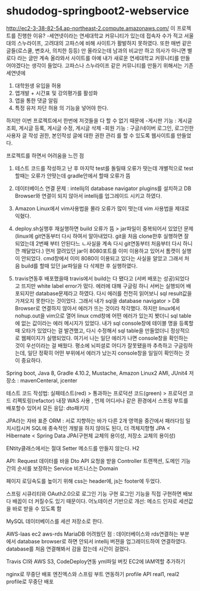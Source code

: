 # shudodog-springboot2-webservice
http://ec2-3-38-82-54.ap-northeast-2.compute.amazonaws.com/
이 프로젝트를 진행한 이유?
-세연넷이라는 연세대학교 커뮤니티가 있는데 접속자 수가 적고 서울대의 스누라이프, 고려대의 고파스에 비해 사이트가 활발하지 못하였다.
또한 매번 같은 글들(로스쿨, 변호사, 의치한 등등) 만 올라오는데 남과의 비교만 하고 의사가 아니면 별로다 라는 글만 계속 올라와서 사이트를 아예
내가 새로운 연세대학교 커뮤니티를 만들어야겠다는 생각이 들었다.
고파스나 스누라이프 같은 커뮤니티를 만들기 위해서는 기존 세연넷에
1. 대학원생 유입을 허용
2. 앱개발 + 시간표 및 강의평가를 활성화
3. 앱을 통한 댓글 알림
4. 특정 유저 차단 허용
의 기능을 넣어야 한다.

하지만 이번 프로젝트에서 한번에 저것들을 다 할 수 없기 때문에 
-게시판 기능 : 게시글 조회, 게시글 등록, 게시글 수정, 게시글 삭제
-회원 기능 : 구글/네이버 로그인, 로그인한 사용자 글 작성 권한, 본인작성 글에 대한 권한 관리
를 할 수 있도록 웹사이트를 만들었다.

프로젝트를 하면서 어려움을 느낀 점
1. 테스트 코드를 작성하고 난 후 마지막 test를 돌릴때 오류가 떳는데 개별적으로 test할때는 오류가 안떳는데 gradle안에서 할때 오류가 뜸

2. 데이터베이스 연결 문제 : intellij의 database navigator plugins를 설치하고 DB Browser와 연결이 되지 않아서 intellij를 업그레이드 시키고 하였다.
3. Amazon Linux에서 vim사용법을 몰라 오류가 많이 떳는데 vim 사용법을 제대로 익혔다.
4. deploy.sh실행후 재실행하면  build 오류가 뜸 > jar파일이 중복되어서 있었던 문제(linux에 git연동부터 다시 하여서 알아내었다. git을 처음 clone한후 실행하면
잘 되었는데 2번째 부터 안된다느 ㄴ사실을 계속 다시 git연동부터 처음부터 다시 하니깐 깨달았다.) 먼저 깔려있던 jar이 8080포트를 이미 이용하고 있어서 톰캣이 실행이 안되었다. cmd창에서 이미
8080이 이용되고 있다는 사실을 알았고 그래서 처음 build를 할때 있던 jar파일을 다 삭제한 후 실행하였다.
5. travis연동후 배포했을때 travis에서 build는 다 됐다고 (서버 배포는 성공)되었다고 뜨지만 white label error가 떴다. 에러에 대해 구글링 하니
서버는 실행되어 배포되지만 database문제라고 하였다. 다시 에러를 천천히 읽어보니 sql result값을 가져오지 못한다는 것이었다.
그래서 내가 sql을 database navigator > DB Browser로 연결하지 않아서 에러가 뜨는 것이라 착각했다. 하지만 linux에서 nohup.out을 vim으로 열어
linux cmd창에 어떤 에러가 있는지 봣더니 sql table에 없는 값이라는 에러 메시지가 있었다. 내가 sql console창에 테이블 명을 등록할때 오타가 있었다는 걸 발견했고,
다시 수정해서 sql table을 만들었더니 정상적으로 웹페이지가 실행되었다. 여기서 나는 일단 에러가 나면 console창을 확인하는 것이 우선이라는 걸 배웠다.
평소에 뇌피셜로 어디가 잘못됐을까 추측하고 구글링하는데, 일단 정확히 어떤 부위에서 에러가 났는지 console창을 일일이 확인하는 것이 중요하다.

Spring boot, Java 8, Gradle 4.10.2, Mustache, Amazon Linux2 AMI, JUnit4
저장소 : mavenCenteral, jcenter


테스트 코드 작성법: 실패테스트(red) > 통과하는 프로덕션 코드(green) > 프로덕션 코드 리펙토링(refactor)
내장 WAS 사용 , 언제 어디서나 같은 환경에서 스프링 부트를 배포할수 있어서
모든 응답: dto패키지

JPA라는 자바 표준 ORM : 서로 지향하는 바가 다른 2개 영역을 중간에서 패러다임 일치시킴시켜 SQL애 종속적인 개발을 하지 않아도 된다, 더 객체지향형
JPA < Hibernate < Spring Data JPA(구현체 교체의 용이성, 저장소 교체의 용이성)

ENtity클래스에서는 절대 Setter 메소드를 만들지 않는다.
H2

API:
Request 데이터를 바을 Dto
API 요청을 받을 Controller
트랜잭션, 도메인 기능 간의 순서를 보장하는 Service
비즈니스는 Domain

페이지 로딩속도를 높이기 위해 css는 header에, js는 footer에 두었다.

스프링 시큐리티와 OAuth2.0으로 로그인 기능 구현
로그인 기능을 직접 구현하면 배보다 배꼽이 더 커질수도 있기 때문이다.
어노테이션 기반으로 개선: 메소드 인자로 세션값을 바로 받을 수 있도록 함

MySQL 데이터베이스를 세션 저장소로 한다.

AWS-laas
ec2
aws-rds
MariaDB
어려웠던 점 : 데이터베이스와 rds연결하는 부분에서 database browser로 하면 안되서 intellij 버젼을 업그레이드하여 연결하였다.
database를 처음 연결해봐서 감을 잡는데 시간이 걸렸다.

Travis CI와 AWS S3, CodeDeploy연동
yml파일
버킷
EC2에 IAM역할 추가하기

nginx로 무중단 배포
엔진엑스와 스프링 부트 연동하기
profile API
real1, real2 profile로 무중단 배포
